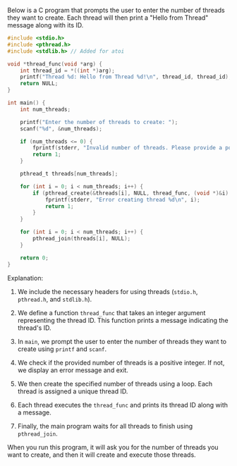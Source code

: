 Below is a C program that prompts the user to enter the number of threads they want to create. Each thread will then print a "Hello from Thread" message along with its ID.

```c
#include <stdio.h>
#include <pthread.h>
#include <stdlib.h> // Added for atoi

void *thread_func(void *arg) {
    int thread_id = *((int *)arg);
    printf("Thread %d: Hello from Thread %d!\n", thread_id, thread_id);
    return NULL;
}

int main() {
    int num_threads;

    printf("Enter the number of threads to create: ");
    scanf("%d", &num_threads);

    if (num_threads <= 0) {
        fprintf(stderr, "Invalid number of threads. Please provide a positive integer.\n");
        return 1;
    }

    pthread_t threads[num_threads];

    for (int i = 0; i < num_threads; i++) {
        if (pthread_create(&threads[i], NULL, thread_func, (void *)&i) != 0) {
            fprintf(stderr, "Error creating thread %d\n", i);
            return 1;
        }
    }

    for (int i = 0; i < num_threads; i++) {
        pthread_join(threads[i], NULL);
    }

    return 0;
}
```

Explanation:

1. We include the necessary headers for using threads (`stdio.h`, `pthread.h`, and `stdlib.h`).

2. We define a function `thread_func` that takes an integer argument representing the thread ID. This function prints a message indicating the thread's ID.

3. In `main`, we prompt the user to enter the number of threads they want to create using `printf` and `scanf`.

4. We check if the provided number of threads is a positive integer. If not, we display an error message and exit.

5. We then create the specified number of threads using a loop. Each thread is assigned a unique thread ID.

6. Each thread executes the `thread_func` and prints its thread ID along with a message.

7. Finally, the main program waits for all threads to finish using `pthread_join`.

When you run this program, it will ask you for the number of threads you want to create, and then it will create and execute those threads.
